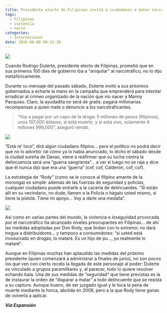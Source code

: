 ```yaml
---
title: Presidente electo de Filipinas invita a ciudadanos a matar narcotraficantes
tags:
  - Filipinas
  - violencia
  - narco
categories:
  - Internacional
date: 2016-06-06 09:31:39
---
```

![](https://res.cloudinary.com/pidmx/image/upload/v1465223506/rodrigo-duterte-filipinas-860x464_j76tkj.jpg)

Cuando Rodrigo Duterte, presidente electo de Filipinas, prometió que en sus primeros 100 días de gobierno iba a “aniquilar” al narcotráfico, no lo dijo metafóricamente.

Durante su mensaje del pasado sábado, Duterte invitó a sus próximos gobernados a echarle la mano en la campaña que emprenderá para intentar erradicar al crimen organizado de la nación que vio nacer a Manny Pacquiao. Claro, la ayudadita no será de gratis: pagará millonarias recompensas a quien mate o denuncie a los narcotraficantes.

> “Voy a pagar por un capo de la droga: 5 millones de pesos (filipinos), unos 107,000 dólares, si está muerto, y si está vivo, solamente 4 millones 999,000”, aseguró riendo.

![](https://res.cloudinary.com/pidmx/image/upload/v1465223514/rodrigo-duterte-filipinas1_rjdzfl.jpg)

“Está re’ loco”, dirá algún ciudadano filipino… pero el político no podrá decir que no lo advirtió: tal como ya lo había anunciado, lo dicho el sábado desde la ciudad sureña de Davao, viene a reafirmar que su lucha contra la delincuencia será una “guerra sangrienta”… a ver si luego no se raja y dice que él nunca dijo que era una “guerra” (cof, cof, Calderón, cof, cof).

La estrategia de “Rody” (como se le conoce al filipino amante de la moronga) es simple: además de las fuerzas de seguridad y policías, cualquier ciudadano puede entrarle a la cacería de delincuentes. “Si están allí en su vecindario, no dude, llamen a la Policía o hágalo usted mismo, si tiene la pistola. Tiene mi apoyo… Voy a darle una medalla”.

![](https://res.cloudinary.com/pidmx/image/upload/v1465223521/rodrigo-duterte-filipinas2_qwvoln.jpg)

Así como en varias partes del mundo, la violencia e inseguridad provocada por el narcotráfico ha alcanzado niveles preocupantes en Filipinas… de ahí las medidas adoptadas por Don Rody, que lindan con lo extremo: no dará tregua a distribuidores… y tampoco a consumidores: “si usted está involucrado en drogas, lo mataré. Es un hijo de pu…, yo realmente lo mataré”.

Aunque en Filipinas muchas han aplaudido las medidas del próximo presidente (quien comenzará a administrar a finales de junio), no son pocos los que ven con cierto recelo la llegada de este personaje al poder: Duterte es vinculado a grupos paramilitares y, al parecer, todo lo quiere resolver echando bala. Una de sus medidas de “seguridad” que tiene previstas es la de instaurar la orden de “disparar a matar” a todo delincuente que se resista a su captura. Aunque bueno, de ser juzgado igual y le toca la pena de muerte mediante la horca, abolida en 2006, pero a la que Rody tiene ganas de volverla a aplicar.

***Vía Expansión***
